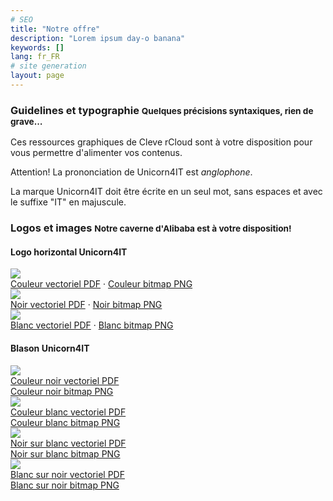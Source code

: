 ```yaml
---
# SEO
title: "Notre offre"
description: "Lorem ipsum day-o banana"
keywords: []
lang: fr_FR
# site generation
layout: page
---
```


### Guidelines et typographie <small>Quelques précisions syntaxiques, rien de grave…</small>
<p class="page-header"></p>

Ces ressources graphiques de Cleve rCloud sont à votre disposition pour vous permettre d'alimenter vos contenus.
<p>
	<span class="label warning">Attention!</span>
	La prononciation de Unicorn4IT est <em>anglophone</em>.
</p>

La marque Unicorn4IT doit être écrite en un seul mot, sans espaces et avec le suffixe "IT" en majuscule.

<div class="page-header">
	<h3> Logos et images <small>Notre caverne d'Alibaba est à votre disposition!</small></h3>
</div>

<div class="row">
	<div class="span8 text_logo">
		<h4>Logo horizontal Unicorn4IT</h4>
		<!--le color -->
		<div class="background_logo">
			<img class="logos" src="/media/presse/logo/horizontal_color_png.png">
		</div>
		<a href="/media/presse/logo/horizontal_color_pdf.pdf">Couleur vectoriel PDF</a>&nbsp;&middot;
		<a href="/media/presse/logo/horizontal_color_png.png">Couleur bitmap PNG</a>
		<!--le black -->
		<div class="background_logo">
			<img class="logos" src="/media/presse/logo/horizontal_black_png.png">
		</div>
		<a href="/media/presse/logo/horizontal_black_pdf.pdf">Noir vectoriel PDF</a>&nbsp;&middot;
		<a href="/media/presse/logo/horizontal_black_png.png">Noir bitmap PNG</a>
		<!--le White -->
		<div class="background_logo_dark">
			<img class="logos" src="/media/presse/logo/horizontal_white_png.png">
		</div>
		<a href="/media/presse/logo/horizontal_white_pdf.pdf">Blanc vectoriel PDF</a>&nbsp;&middot;
		<a href="/media/presse/logo/horizontal_white_png.png">Blanc bitmap PNG</a>
	</div>
	<div class="span8 text_logo">
		<h4>Blason Unicorn4IT</h4>
		<div class="row">
			<div class="span4">
				<!--le color black -->
				<div class="background_blason">
					<img class="blasons" src="/media/presse/blason/blason-unicorn-couleur-noir.png">
				</div>
				<a href="/media/presse/blason/blason-unicorn-couleur-noir.pdf">Couleur noir vectoriel PDF</a>
				<br/>
				<a href="/media/presse/blason/blason-unicorn-couleur-noir.png">Couleur noir bitmap PNG</a>
			</div>
			<div class="span4">
				<!--le color white-->
				<div class="background_blason">
					<img class="blasons" src="/media/presse/blason/blason-unicorn-couleur-blanc.png">
				</div>
				<a href="/media/presse/blason/blason-unicorn-couleur-blanc.pdf">Couleur blanc vectoriel PDF</a>
				<br/>
				<a href="/media/presse/blason/blason-unicorn-couleur-blanc.png">Couleur blanc bitmap PNG</a>
			</div>
		</div>
		<div class="row">
			<div class="span4">
				<!--le color black on white -->
				<div class="background_blason">
					<img class="blasons" src="/media/presse/blason/blason-unicorn-couleur-blanc-n.png">
				</div>
				<a href="/media/presse/blason/blason-unicorn-couleur-blanc-n.pdf">Noir sur blanc vectoriel PDF</a>
				<br/>
				<a href="/media/presse/blason/blason-unicorn-couleur-blanc-n.png">Noir sur blanc bitmap PNG</a>
			</div>
			<div class="span4">
				<!--le color white on black-->
				<div class="background_blason">
					<img class="blasons" src="/media/presse/blason/blason-unicorn-couleur-noir-b.png">
				</div>
				<a href="/media/presse/blason/blason-unicorn-couleur-noir-b.pdf">Blanc sur noir vectoriel PDF</a>
				<br/>
				<a href="/media/presse/blason/blason-unicorn-couleur-noir-b.png">Blanc sur noir bitmap PNG</a>
			</div>
		</div>
	</div>
</div>

